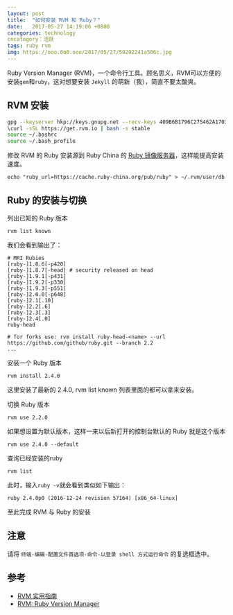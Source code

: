 ```yaml
---
layout: post
title:  "如何安装 RVM 和 Ruby？"
date:   2017-05-27 14:19:06 +0800
categories: technology
cncategory：活跃
tags: ruby rvm
img: https://ooo.0o0.ooo/2017/05/27/59292241a506c.jpg
---
```


Ruby Version Manager (RVM)，一个命令行工具。顾名思义，RVM可以方便的安装`gem`和`ruby`，这对想要安装 `Jekyll` 的萌新（我），简直不要太酸爽。

## RVM 安装

```bash
gpg --keyserver hkp://keys.gnupg.net --recv-keys 409B6B1796C275462A1703113804BB82D39DC0E3
\curl -sSL https://get.rvm.io | bash -s stable
source ~/.bashrc
source ~/.bash_profile
```

修改 RVM 的 Ruby 安装源到 Ruby China 的 [Ruby 镜像服务器](https://cache.ruby-china.org/)，这样能提高安装速度。

```shell
echo "ruby_url=https://cache.ruby-china.org/pub/ruby" > ~/.rvm/user/db
```

## Ruby 的安装与切换

列出已知的 Ruby 版本

```shell
rvm list known
```

我们会看到输出了：

```shell
# MRI Rubies
[ruby-]1.8.6[-p420]
[ruby-]1.8.7[-head] # security released on head
[ruby-]1.9.1[-p431]
[ruby-]1.9.2[-p330]
[ruby-]1.9.3[-p551]
[ruby-]2.0.0[-p648]
[ruby-]2.1[.10]
[ruby-]2.2[.6]
[ruby-]2.3[.3]
[ruby-]2.4[.0]
ruby-head

# for forks use: rvm install ruby-head-<name> --url https://github.com/github/ruby.git --branch 2.2
...
```

安装一个 Ruby 版本

```shell
rvm install 2.4.0
```

这里安装了最新的 2.4.0, rvm list known 列表里面的都可以拿来安装。

切换 Ruby 版本

```shell
rvm use 2.2.0
```

如果想设置为默认版本，这样一来以后新打开的控制台默认的 Ruby 就是这个版本

```shell
rvm use 2.4.0 --default
```

查询已经安装的ruby

```shell
rvm list
```

此时，输入`ruby -v`就会看到类似如下输出：

```shell
ruby 2.4.0p0 (2016-12-24 revision 57164) [x86_64-linux]
```

至此完成 RVM 与 Ruby 的安装

## 注意

请将 `终端-编辑-配置文件首选项-命令-以登录 shell 方式运行命令` 的复选框选中。

## 参考

* [RVM 实用指南](https://ruby-china.org/wiki/rvm-guide)
* [RVM: Ruby Version Manager](https://rvm.io/)